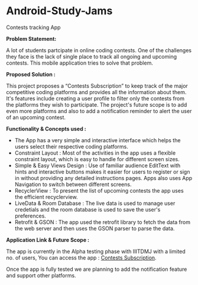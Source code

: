 #  Android-Study-Jams

Contests tracking App

<b> Problem Statement: </b>

A lot of students partcipate in online coding contests. One of the challenges they face is the lack of single place to track all ongoing and upcoming contests. This mobile application tries to solve that problem.


<b> Proposed Solution : </b>

This project proposes a “Contests Subscription” to keep track of the major competitive coding platforms and provides all the information about them. It's features include creating a user profile to filter only the contests from the platforms they wish to participate. The project's future scope is to add even more platforms and also to add a notification reminder to alert the user of an upcoming contest.

<b> Functionality & Concepts used : </b>

- The App has a very simple and interactive interface which helps the users select their respective coding platforms.
- Constraint Layout : Most of the activities in the app uses a flexible constraint layout, which is easy to handle for different screen sizes.
- Simple & Easy Views Design : Use of familiar audience EditText with hints and interactive buttons makes it easier for users to register or sign in without providing any detailed instructions pages. Apps also uses App Navigation to switch between different screens.
- RecyclerView : To present the list of upcoming contests the app uses the efficient recyclerview.
- LiveData & Room Database : The live data is used to manage user credetials and the room database is used to save the user's preferences.
- Retrofit & GSON : The app used the retrofit library to fetch the data from the web server and then uses the GSON parser to parse the data.

<b> Application Link & Future Scope : </b>

The app is currently in the Alpha testing phase with IIITDMJ with a limited no. of users, You can access the app : [Contests Subscription](https://github.com/masterchief164/Contests_Subscription/releases/download/initial_publish/constests_Subscription.apk).

Once the app is fully tested we are planning to add the notification feature and support other platforms.
